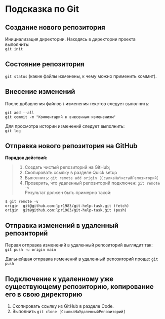 # Подсказка по Git
## Создание нового репозитория
Инициализация директории. Находясь в директории проекта выполнить:  
```git init```

## Состояние репозитория  
```git status``` (какие файлы изменены, к чему можно применить коммит).

## Внесение изменений  
После добавления файлов / изменения текстов следует выполнить:  
```
git add --all
git commit -m "Комментарий к внесенным изменениям"
```
Для просмотра истории изменений следует выполнить:  
```git log```

## Отправка нового репозитория на GitHub
**Порядок действий:**  
>1. Создать чистый репозиторий на GitHub;
>2. Скопировать ссылку в разделе Quick setup
>3. Выполнить: ```git remote add origin [СсылкаНаЧистыйРепозиторий]```
>4. Проверить, что удаленный репозиторий подключен: ```git remote -v```  
Результат должен быть примерно такой:  
```
$ git remote -v
origin  git@github.com:lpr1983/git-help-task.git (fetch)
origin  git@github.com:lpr1983/git-help-task.git (push)
```

## Отправка изменений в удаленный репозиторий

Первая отправка изменений в удаленный репозиторий выглядит так:  
```git push -u origin main```

Дальнейшая отправка изменений в удаленный репозиторий проще:
```git push```

## Подключение к удаленному уже существующему репозиторию, копирование его в свою директорию
1. Скопировать ссылку из GitHub в разделе Code.
2. Выполнить ```git clone [СсылкаНаУдаленныйРепозиторий]```